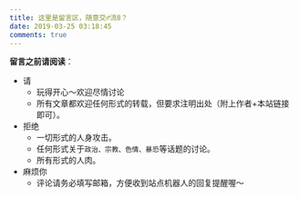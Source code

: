 ```yaml
---
title: 这里是留言区，随意交♂流8？
date: 2019-03-25 03:18:45
comments: true
---
```

**留言之前请阅读**：

- 请
  - 玩得开心～欢迎尽情讨论
  - 所有文章都欢迎任何形式的转载，但要求注明出处（附上作者+本站链接即可）。
- 拒绝
  - 一切形式的人身攻击。
  - 任何形式关于`政治、宗教、色情、暴恐`等话题的讨论。
  - 所有形式的人肉。
- 麻烦你
  - 评论请务必填写邮箱，方便收到站点机器人的回复提醒喔～
